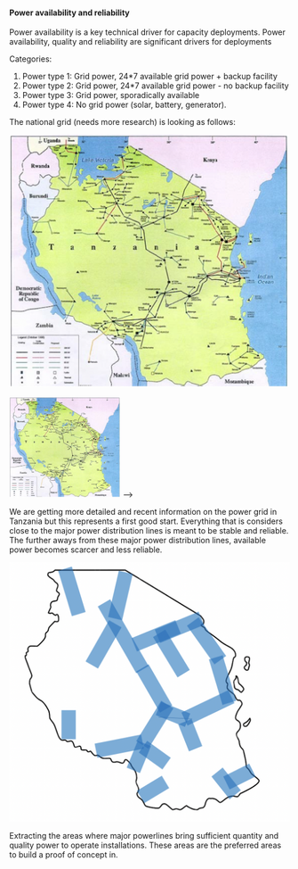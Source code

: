 #### Power availability and reliability

Power availability is a key technical driver for capacity deployments.  Power availability, quality and reliability are significant drivers for deployments

Categories:
1. Power type 1: Grid power, 24*7 available grid power + backup facility
2. Power type 2: Grid power, 24*7 available grid power - no backup facility
3. Power type 3: Grid power, sporadically available 
4. Power type 4: No grid power (solar, battery, generator).

The national grid (needs more research) is looking as follows:

![power original](./../img/tanzania_power_original.png "image_tooltip")

<!-->
<img src="./../img/tanzania_power_original.png" alt="drawing" width="200"/>
-->

We are getting more detailed and recent information on the power grid in Tanzania but this represents a first good start.  Everything that is considers close to the major power distribution lines is meant to be stable and reliable.  The further aways from these major power distribution lines, available power becomes scarcer and less reliable.

![power meta](./../img/tanzania_power_meta.png)

Extracting the areas where major powerlines bring sufficient quantity and quality power to operate installations.  These areas are the preferred areas to build a proof of concept in.

<!--
<img src="./../img/tanzania_power_meta.png" alt="drawing" width="200"/>
-->